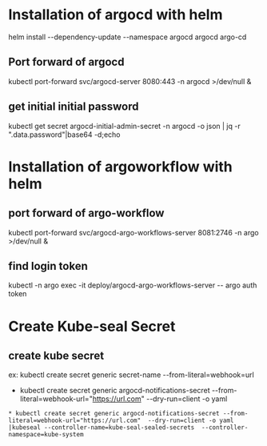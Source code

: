# Installation of argocd with helm
helm install --dependency-update --namespace argocd  argocd argo-cd

## Port forward of argocd
 kubectl port-forward svc/argocd-server  8080:443 -n argocd >/dev/null &

## get initial initial password
kubectl get secret argocd-initial-admin-secret -n argocd -o json | jq -r ".data.password"|base64 -d;echo


# Installation of argoworkflow with helm

## port forward of argo-workflow
kubectl port-forward svc/argocd-argo-workflows-server  8081:2746 -n argo >/dev/null &

## find login token
kubectl -n argo  exec -it deploy/argocd-argo-workflows-server -- argo auth token


# Create Kube-seal Secret

## create kube secret
ex: kubectl create secret generic secret-name   --from-literal=webhook=url
   *  kubectl create secret generic argocd-notifications-secret --from-literal=webhook-url="https://url.com"  --dry-run=client -o yaml

    * kubectl create secret generic argocd-notifications-secret --from-literal=webhook-url="https://url.com"  --dry-run=client -o yaml |kubeseal --controller-name=kube-seal-sealed-secrets  --controller-namespace=kube-system
